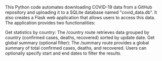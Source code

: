 This Python code automates downloading COVID-19 data from a GitHub repository and uploading it to a SQLite database named "covid_data.db". It also creates a Flask web application that allows users to access this data. The application provides two functionalities:

Get statistics by country: The /country route retrieves data grouped by country (confirmed cases, deaths, recovered) sorted by update date.
Get global summary (optional filter): The /summary route provides a global summary of total confirmed cases, deaths, and recovered. Users can optionally specify start and end dates to filter the results.
